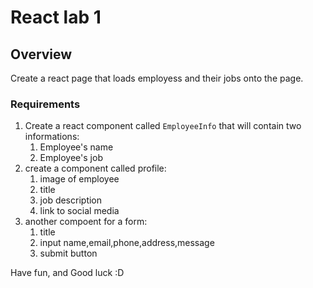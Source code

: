 # React lab 1

## Overview

Create a react page that loads employess and their jobs onto the page.

### Requirements

1. Create a react component called <code>EmployeeInfo</code> that will contain two informations:
   1. Employee's name
   2. Employee's job
2. create a component called profile:
   1. image of employee
   2. title
   3. job description
   4. link to social media
3. another compoent for a form:
   1. title
   2. input name,email,phone,address,message
   3. submit button

Have fun, and Good luck :D
